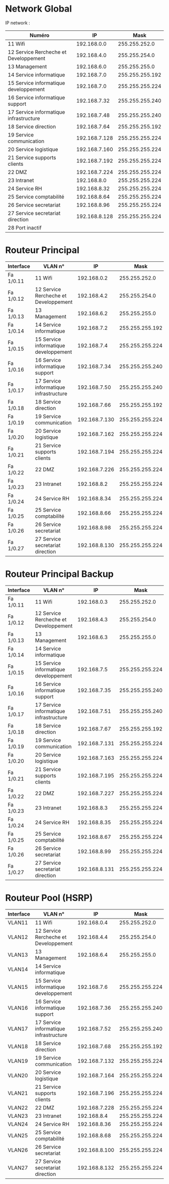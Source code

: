 # Network Global
IP network :  

| Numéro  | IP         | Mask        |
|---------|------------|-------------|
| 11 Wifi |192.168.0.0 |255.255.252.0|
| 12 Service Rercheche et Developpement |192.168.4.0 |255.255.254.0|
| 13 Management |192.168.6.0 |255.255.255.0|
| 14 Service informatique |192.168.7.0 |255.255.255.192|
| 15 Service informatique developpement |192.168.7.0 |255.255.255.224|
| 16 Service informatique support |192.168.7.32 |255.255.255.240|
| 17 Service informatique infrastructure |192.168.7.48 |255.255.255.240|
| 18 Service direction |192.168.7.64 |255.255.255.192|
| 19 Service communication |192.168.7.128 |255.255.255.224|
| 20 Service logistique |192.168.7.160 |255.255.255.224|
| 21 Service supports clients |192.168.7.192 |255.255.255.224|
| 22 DMZ |192.168.7.224 |255.255.255.224|
| 23 Intranet |192.168.8.0 |255.255.255.224|
| 24 Service RH |192.168.8.32 |255.255.255.224|
| 25 Service comptabilité |192.168.8.64 |255.255.255.224|
| 26 Service secretariat |192.168.8.96 |255.255.255.224|
| 27 Service secretariat direction |192.168.8.128 |255.255.255.224|
| 28 Port inactif|||

# Routeur Principal

|Interface | VLAN n°  | IP         | Mask        |
|----------|----------|------------|-------------|
|Fa 1/0.11 | 11 Wifi |192.168.0.2 |255.255.252.0|
|Fa 1/0.12 | 12 Service Rercheche et Developpement |192.168.4.2 |255.255.254.0|
|Fa 1/0.13 | 13 Management |192.168.6.2 |255.255.255.0|
|Fa 1/0.14 | 14 Service informatique |192.168.7.2 |255.255.255.192|
|Fa 1/0.15 | 15 Service informatique developpement |192.168.7.4 |255.255.255.224|
|Fa 1/0.16 | 16 Service informatique support |192.168.7.34 |255.255.255.240|
|Fa 1/0.17 | 17 Service informatique infrastructure |192.168.7.50 |255.255.255.240|
|Fa 1/0.18 | 18 Service direction |192.168.7.66 |255.255.255.192|
|Fa 1/0.19 | 19 Service communication |192.168.7.130 |255.255.255.224|
|Fa 1/0.20 | 20 Service logistique |192.168.7.162 |255.255.255.224|
|Fa 1/0.21 | 21 Service supports clients |192.168.7.194 |255.255.255.224|
|Fa 1/0.22 | 22 DMZ |192.168.7.226 |255.255.255.224|
|Fa 1/0.23 | 23 Intranet |192.168.8.2 |255.255.255.224|
|Fa 1/0.24 | 24 Service RH |192.168.8.34 |255.255.255.224|
|Fa 1/0.25 | 25 Service comptabilité |192.168.8.66 |255.255.255.224|
|Fa 1/0.26 | 26 Service secretariat |192.168.8.98 |255.255.255.224|
|Fa 1/0.27 | 27 Service secretariat direction |192.168.8.130 |255.255.255.224|

# Routeur Principal Backup

|Interface | VLAN n°  | IP         | Mask        |
|----------|----------|------------|-------------|
|Fa 1/0.11 | 11 Wifi |192.168.0.3 |255.255.252.0|
|Fa 1/0.12 | 12 Service Rercheche et Developpement |192.168.4.3 |255.255.254.0|
|Fa 1/0.13 | 13 Management |192.168.6.3 |255.255.255.0|
|Fa 1/0.14 | 14 Service informatique | | |
|Fa 1/0.15 | 15 Service informatique developpement |192.168.7.5 |255.255.255.224|
|Fa 1/0.16 | 16 Service informatique support |192.168.7.35 |255.255.255.240|
|Fa 1/0.17 | 17 Service informatique infrastructure |192.168.7.51 |255.255.255.240|
|Fa 1/0.18 | 18 Service direction |192.168.7.67 |255.255.255.192|
|Fa 1/0.19 | 19 Service communication |192.168.7.131 |255.255.255.224|
|Fa 1/0.20 | 20 Service logistique |192.168.7.163 |255.255.255.224|
|Fa 1/0.21 | 21 Service supports clients |192.168.7.195 |255.255.255.224|
|Fa 1/0.22 | 22 DMZ |192.168.7.227 |255.255.255.224|
|Fa 1/0.23 | 23 Intranet |192.168.8.3 |255.255.255.224|
|Fa 1/0.24 | 24 Service RH |192.168.8.35 |255.255.255.224|
|Fa 1/0.25 | 25 Service comptabilité |192.168.8.67 |255.255.255.224|
|Fa 1/0.26 | 26 Service secretariat |192.168.8.99 |255.255.255.224|
|Fa 1/0.27 | 27 Service secretariat direction |192.168.8.131 |255.255.255.224|

# Routeur Pool (HSRP)

|Interface | VLAN n°  | IP         | Mask        |
|----------|----------|------------|-------------|
|VLAN11 | 11 Wifi |192.168.0.4 |255.255.252.0|
|VLAN12 | 12 Service Rercheche et Developpement |192.168.4.4 |255.255.254.0|
|VLAN13 | 13 Management |192.168.6.4 |255.255.255.0|
|VLAN14 | 14 Service informatique | | |
|VLAN15 | 15 Service informatique developpement |192.168.7.6 |255.255.255.224|
|VLAN16 | 16 Service informatique support |192.168.7.36 |255.255.255.240|
|VLAN17 | 17 Service informatique infrastructure |192.168.7.52 |255.255.255.240|
|VLAN18 | 18 Service direction |192.168.7.68 |255.255.255.192|
|VLAN19 | 19 Service communication |192.168.7.132 |255.255.255.224|
|VLAN20 | 20 Service logistique |192.168.7.164 |255.255.255.224|
|VLAN21 | 21 Service supports clients |192.168.7.196 |255.255.255.224|
|VLAN22 | 22 DMZ |192.168.7.228 |255.255.255.224|
|VLAN23 | 23 Intranet |192.168.8.4 |255.255.255.224|
|VLAN24 | 24 Service RH |192.168.8.36 |255.255.255.224|
|VLAN25 | 25 Service comptabilité |192.168.8.68 |255.255.255.224|
|VLAN26 | 26 Service secretariat |192.168.8.100 |255.255.255.224|
|VLAN27 | 27 Service secretariat direction |192.168.8.132 |255.255.255.224|
